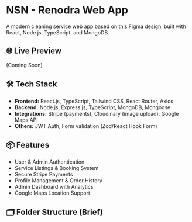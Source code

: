 # NSN - Renodra Web App

A modern cleaning service web app based on [this Figma design](https://www.figma.com/design/dHGeebG4vUeE9sWUoGuaA6/NSN---Renodra-Web-App?node-id=200-1625&t=tuyi49UOJR9PegtV-0), built with React, Node.js, TypeScript, and MongoDB.

## 🌐 Live Preview

(Coming Soon)

## 🛠️ Tech Stack

- **Frontend:** React.js, TypeScript, Tailwind CSS, React Router, Axios
- **Backend:** Node.js, Express.js, TypeScript, MongoDB, Mongoose
- **Integrations:** Stripe (payments), Cloudinary (image upload), Google Maps API
- **Others:** JWT Auth, Form validation (Zod/React Hook Form)

## 📦 Features

- User & Admin Authentication
- Service Listings & Booking System
- Secure Stripe Payments
- Profile Management & Order History
- Admin Dashboard with Analytics
- Google Maps Location Support

## 🗂 Folder Structure (Brief)
